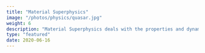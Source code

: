 ```yaml
---
title: "Material Superphysics"
image: "/photos/physics/quasar.jpg"
weight: 6
description: "Material Superphysics deals with the properties and dynamics of the physical universe. It represents the Soul of the Physical Universe, as the body of the Supreme, just as Bio Superphysics is for the Mind of the Supreme"
type: "featured"
date: 2020-06-16
---
```




